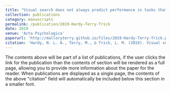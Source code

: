 ```yaml
---
title: "Visual search does not always predict performance in tasks that require finding targets among distractors: The case of line-ending illusory contours"
collection: publications
category: manuscripts
permalink: /publication/2019-Hardy-Terry-Trick
date: 2019
venue: 'Acta Psychologica'
paperurl: 'http://malloryterry.github.io/files/2019-Hardy-Terry-Trick.pdf'
citation: 'Hardy, N. L. A., Terry, M., & Trick, L. M. (2019). Visual search does not always predict performance in tasks that require finding targets among distractors: The case of line-ending illusory contours. Acta Psychologica, 198, 102870. https://doi.org/10.1016/j.actpsy.2019.102870'
---
```


The contents above will be part of a list of publications, if the user clicks the link for the publication than the contents of section will be rendered as a full page, allowing you to provide more information about the paper for the reader. When publications are displayed as a single page, the contents of the above "citation" field will automatically be included below this section in a smaller font.
